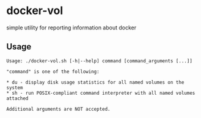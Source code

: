 # docker-vol

simple utility for reporting information about docker

## Usage

```
Usage: ./docker-vol.sh [-h|--help] command [command_arguments [...]]

"command" is one of the following:

* du - display disk usage statistics for all named volumes on the system
* sh - run POSIX-compliant command interpreter with all named volumes attached

Additional arguments are NOT accepted.
```